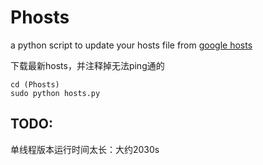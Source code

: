 # Phosts

a python script to update your hosts file from [google hosts](https://github.com/racaljk/hosts)


下载最新hosts，并注释掉无法ping通的

```
cd (Phosts)
sudo python hosts.py

```

## TODO:
单线程版本运行时间太长：大约2030s
